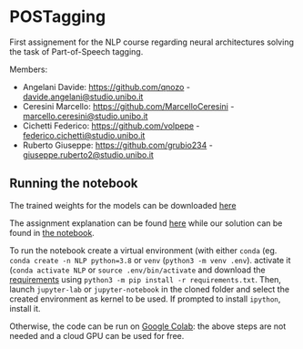 # POSTagging

First assignement for the NLP course regarding neural architectures solving the task of Part-of-Speech tagging.

Members:
- Angelani Davide: https://github.com/qnozo - davide.angelani@studio.unibo.it
- Ceresini Marcello: https://github.com/MarcelloCeresini - marcello.ceresini@studio.unibo.it
- Cichetti Federico: https://github.com/volpepe - federico.cichetti@studio.unibo.it
- Ruberto Giuseppe: https://github.com/grubio234 - giuseppe.ruberto2@studio.unibo.it

## Running the notebook

The trained weights for the models can be downloaded [here](https://drive.google.com/file/d/1J2K2k7ti66r4aoN8RVHgmmKgzcE9GJf6/view?usp=sharing)

The assignment explanation can be found [here](src/Assignment_1.ipynb) while our solution can be found in [the notebook](src/main.ipynb).

To run the notebook create a virtual environment (with either `conda` (eg. `conda create -n NLP python=3.8` or `venv` (`python3 -m venv .env`). activate it (`conda activate NLP` or `source .env/bin/activate` and download the [requirements](requirements.txt) using `python3 -m pip install -r requirements.txt`. Then, launch `jupyter-lab` or `jupyter-notebook` in the cloned folder and select the created environment as kernel to be used. If prompted to install `ipython`, install it.

Otherwise, the code can be run on [Google Colab](https://colab.research.google.com/): the above steps are not needed and a cloud GPU can be used for free.
